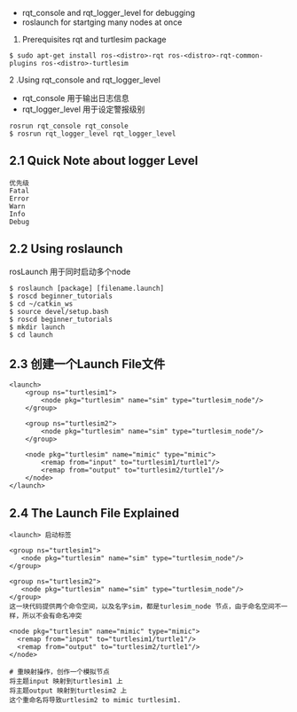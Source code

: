 * rqt_console and rqt_logger_level for debugging 
* roslaunch for startging many nodes at once

1. Prerequisites rqt and turtlesim package
```
$ sudo apt-get install ros-<distro>-rqt ros-<distro>-rqt-common-plugins ros-<distro>-turtlesim
```

2 .Using rqt_console and rqt_logger_level
* rqt_console 用于输出日志信息
* rqt_logger_level 用于设定警报级别
  
```
rosrun rqt_console rqt_console
$ rosrun rqt_logger_level rqt_logger_level
```

## 2.1 Quick Note about logger Level
```
优先级
Fatal
Error
Warn
Info
Debug
```

## 2.2 Using roslaunch
rosLaunch 用于同时启动多个node
```
$ roslaunch [package] [filename.launch]
$ roscd beginner_tutorials
$ cd ~/catkin_ws
$ source devel/setup.bash
$ roscd beginner_tutorials
$ mkdir launch
$ cd launch
```

## 2.3 创建一个Launch File文件
```
<launch>
    <group ns="turtlesim1">
        <node pkg="turtlesim" name="sim" type="turtlesim_node"/>
    </group>

    <group ns="turtlesim2">
        <node pkg="turtlesim" name="sim" type="turtlesim_node"/>
    </group>

    <node pkg="turtlesim" name="mimic" type="mimic">
        <remap from="input" to="turtlesim1/turtle1"/>
        <remap from="output" to="turtlesim2/turtle1"/>
    </node>
</launch>
```

## 2.4 The Launch File Explained
```
<launch> 启动标签
```
```
<group ns="turtlesim1">
   <node pkg="turtlesim" name="sim" type="turtlesim_node"/>
</group>
  
<group ns="turtlesim2">
   <node pkg="turtlesim" name="sim" type="turtlesim_node"/>
</group>
这一块代码提供两个命令空间，以及名字sim，都是turlesim_node 节点，由于命名空间不一样，所以不会有命名冲突
```
```
<node pkg="turtlesim" name="mimic" type="mimic">
  <remap from="input" to="turtlesim1/turtle1"/>
  <remap from="output" to="turtlesim2/turtle1"/>
</node>

# 重映射操作，创作一个模拟节点
将主题input 映射到turtlesim1 上
将主题output 映射到turtlesim2 上
这个重命名将导致urtlesim2 to mimic turtlesim1. 
```